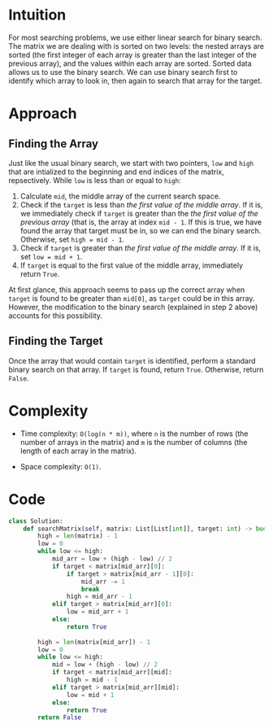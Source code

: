 # Intuition
<!-- Describe your first thoughts on how to solve this problem. -->
For most searching problems, we use either linear search for binary search. The matrix we are dealing with is sorted on two levels: the nested arrays are sorted (the first integer of each array is greater than the last integer of the previous array), and the values within each array are sorted. Sorted data allows us to use the binary search. We can use binary search first to identify which array to look in, then again to search that array for the target.

# Approach
<!-- Describe your approach to solving the problem. -->
## Finding the Array
Just like the usual binary search, we start with two pointers, `low` and `high` that are intialized to the beginning and end indices of the matrix, repsectively. While `low` is less than or equal to `high`:
1. Calculate `mid`, the middle array of the current search space.
2. Check if the `target` is less than *the first value of the middle array*. If it is, we immediately check if `target` is greater than the *the first value of the previous array* (that is, the array at index `mid - 1`. If this is true, we have found the array that target must be in, so we can end the binary search. Otherwise, set `high = mid - 1`.
3. Check if `target` is greater than *the first value of the middle array*. If it is, set `low = mid + 1`.
4. If `target` is equal to the first value of the middle array, immediately return `True`.

At first glance, this approach seems to pass up the correct array when `target` is found to be greater than `mid[0]`, as `target` could be in this array. However, the modification to the binary search (explained in step 2 above) accounts for this possibility.

## Finding the Target
Once the array that would contain `target` is identified, perform a standard binary search on that array. If `target` is found, return `True`. Otherwise, return `False`.


# Complexity
- Time complexity: `O(log(n * m))`, where `n` is the number of rows (the number of arrays in the matrix) and `m` is the number of columns (the length of each array in the matrix).
<!-- Add your time complexity here, e.g. $$O(n)$$ -->

- Space complexity: `O(1)`.
<!-- Add your space complexity here, e.g. $$O(n)$$ -->

# Code
```python
class Solution:
    def searchMatrix(self, matrix: List[List[int]], target: int) -> bool:
        high = len(matrix) - 1
        low = 0
        while low <= high:
            mid_arr = low + (high - low) // 2
            if target < matrix[mid_arr][0]:
                if target > matrix[mid_arr - 1][0]:
                    mid_arr -= 1
                    break
                high = mid_arr - 1
            elif target > matrix[mid_arr][0]:
                low = mid_arr + 1
            else:
                return True
        
        high = len(matrix[mid_arr]) - 1
        low = 0
        while low <= high:
            mid = low + (high - low) // 2
            if target < matrix[mid_arr][mid]:
                high = mid - 1
            elif target > matrix[mid_arr][mid]:
                low = mid + 1
            else:
                return True
        return False
```
